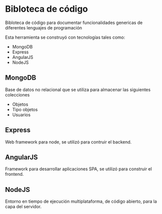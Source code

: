 # Bibloteca de código
Bibloteca de código para documentar funcionalidades genericas de diferentes lenguajes de programación 

Esta herramienta se construyó con tecnologías tales como:

* MongoDB
* Express
* AngularJS
* NodeJS

## MongoDB
Base de datos no relacional que se utiliza para almacenar las siguientes colecciones

* Objetos
* Tipo objetos
* Usuarios

## Express
Web framework para node, se utilizó para contruir el backend.

## AngularJS
Framework para desarrollar aplicaciones SPA, se utilizó para construir el frontend.

## NodeJS 
Entorno en tiempo de ejecución multiplataforma, de código abierto, para la capa del servidor.

